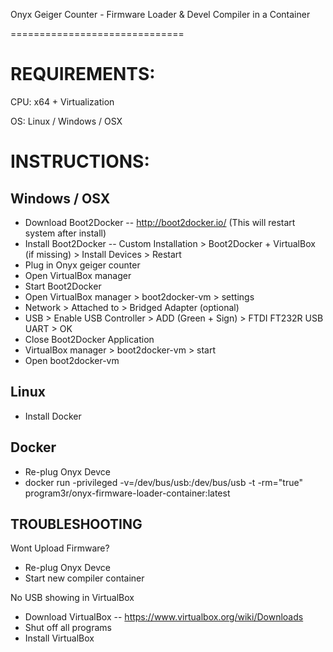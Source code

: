Onyx Geiger Counter - Firmware Loader & Devel Compiler in a Container

==============================


REQUIREMENTS:
==========================

CPU: x64 + Virtualization

OS: Linux / Windows / OSX





INSTRUCTIONS:
==========================

Windows / OSX
-------------------
* Download Boot2Docker -- http://boot2docker.io/   (This will restart system after install)
* Install Boot2Docker -- Custom Installation > Boot2Docker + VirtualBox (if missing) > Install Devices > Restart
* Plug in Onyx geiger counter
* Open VirtualBox manager
* Start Boot2Docker
* Open VirtualBox manager > boot2docker-vm > settings
* Network > Attached to > Bridged Adapter (optional)
* USB > Enable USB Controller > ADD (Green + Sign) > FTDI FT232R USB UART > OK
* Close Boot2Docker Application
* VirtualBox manager > boot2docker-vm > start
* Open boot2docker-vm

Linux
-------------------
* Install Docker

Docker
-------------------
* Re-plug Onyx Devce
* docker run -privileged -v=/dev/bus/usb:/dev/bus/usb -t -rm="true" program3r/onyx-firmware-loader-container:latest



TROUBLESHOOTING
------------------

Wont Upload Firmware?
* Re-plug Onyx Devce
* Start new compiler container

No USB showing in VirtualBox
* Download VirtualBox -- https://www.virtualbox.org/wiki/Downloads
* Shut off all programs
* Install VirtualBox
